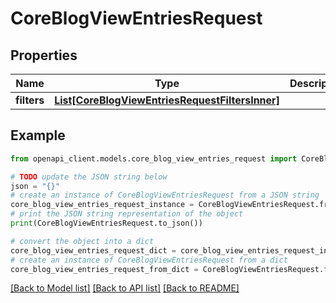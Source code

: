 # CoreBlogViewEntriesRequest


## Properties

Name | Type | Description | Notes
------------ | ------------- | ------------- | -------------
**filters** | [**List[CoreBlogViewEntriesRequestFiltersInner]**](CoreBlogViewEntriesRequestFiltersInner.md) |  | [optional] 

## Example

```python
from openapi_client.models.core_blog_view_entries_request import CoreBlogViewEntriesRequest

# TODO update the JSON string below
json = "{}"
# create an instance of CoreBlogViewEntriesRequest from a JSON string
core_blog_view_entries_request_instance = CoreBlogViewEntriesRequest.from_json(json)
# print the JSON string representation of the object
print(CoreBlogViewEntriesRequest.to_json())

# convert the object into a dict
core_blog_view_entries_request_dict = core_blog_view_entries_request_instance.to_dict()
# create an instance of CoreBlogViewEntriesRequest from a dict
core_blog_view_entries_request_from_dict = CoreBlogViewEntriesRequest.from_dict(core_blog_view_entries_request_dict)
```
[[Back to Model list]](../README.md#documentation-for-models) [[Back to API list]](../README.md#documentation-for-api-endpoints) [[Back to README]](../README.md)


